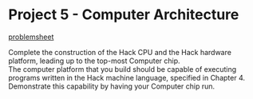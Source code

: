 # Project 5 - Computer Architecture
[problemsheet](https://www.nand2tetris.org/project05)

Complete the construction of the Hack CPU and the Hack hardware platform, leading up to the top-most Computer chip.  
The computer platform that you build should be capable of executing programs written in the Hack machine language, specified in Chapter 4.  
Demonstrate this capability by having your Computer chip run.